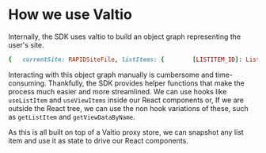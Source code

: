 # How we use Valtio

Internally, the SDK uses valtio to build an object graph representing the user's site.

```Ruby
{  	currentSite: RAPIDSiteFile,	listItems: {		[LISTITEM_ID]: ListItemMixin	},  	viewItems: {		[LIST_NAME]: {			[VIEW_NAME]: ViewMixin        }    },	auth: {		account: AccountInfo,      	tenant: string,      	site: string,      	env: string,      	...    }}
```

Interacting with this object graph manually is cumbersome and time-consuming. Thankfully, the SDK provides helper functions that make the process much easier and more streamlined. We can use hooks like `useListItem` and `useViewItems` inside our React components or, If we are outside the React tree, we can use the non hook variations of these, such as `getListItem` and `getViewDataByName`.  
  
As this is all built on top of a Valtio proxy store, we can snapshot any list item and use it as state to drive our React components.